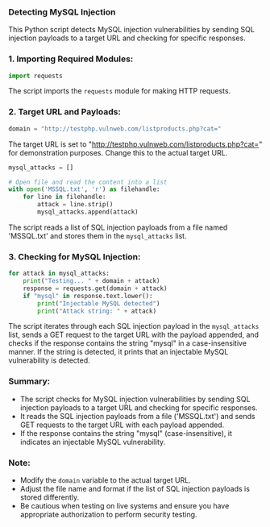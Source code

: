 ### Detecting MySQL Injection

This Python script detects MySQL injection vulnerabilities by sending SQL injection payloads to a target URL and checking for specific responses.

### 1. Importing Required Modules:

```python
import requests
```

The script imports the `requests` module for making HTTP requests.

### 2. Target URL and Payloads:

```python
domain = "http://testphp.vulnweb.com/listproducts.php?cat="
```

The target URL is set to "http://testphp.vulnweb.com/listproducts.php?cat=" for demonstration purposes. Change this to the actual target URL.

```python
mysql_attacks = []

# Open file and read the content into a list
with open('MSSQL.txt', 'r') as filehandle:
    for line in filehandle:
        attack = line.strip()
        mysql_attacks.append(attack)
```

The script reads a list of SQL injection payloads from a file named 'MSSQL.txt' and stores them in the `mysql_attacks` list.

### 3. Checking for MySQL Injection:

```python
for attack in mysql_attacks:
    print("Testing... " + domain + attack)
    response = requests.get(domain + attack)
    if "mysql" in response.text.lower():
        print("Injectable MySQL detected")
        print("Attack string: " + attack)
```

The script iterates through each SQL injection payload in the `mysql_attacks` list, sends a GET request to the target URL with the payload appended, and checks if the response contains the string "mysql" in a case-insensitive manner. If the string is detected, it prints that an injectable MySQL vulnerability is detected.

### Summary:

- The script checks for MySQL injection vulnerabilities by sending SQL injection payloads to a target URL and checking for specific responses.
- It reads the SQL injection payloads from a file ('MSSQL.txt') and sends GET requests to the target URL with each payload appended.
- If the response contains the string "mysql" (case-insensitive), it indicates an injectable MySQL vulnerability.

### Note:

- Modify the `domain` variable to the actual target URL.
- Adjust the file name and format if the list of SQL injection payloads is stored differently.
- Be cautious when testing on live systems and ensure you have appropriate authorization to perform security testing.
